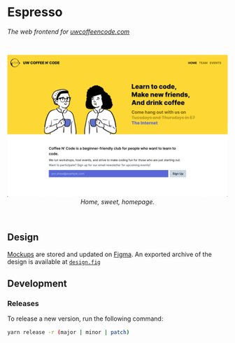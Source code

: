 # Espresso

_The web frontend for [uwcoffeencode.com](https://uwcoffeencode.com)_

<br />
<p align="center">
  <img src="./docs/screenshot.png" alt="Screenshot" width="600px" >
  <br />
  <i>Home, sweet, homepage.</i>
</p>
<br />

## Design

[Mockups](https://www.figma.com/file/9TZjQkyHyRpyczjIhFJsxd/Espresso) are stored and updated on [Figma](https://www.figma.com). An exported archive of the design is
available at [`design.fig`](./design.fig)

## Development

### Releases

To release a new version, run the following command:

```bash
yarn release -r (major | minor | patch)
```
